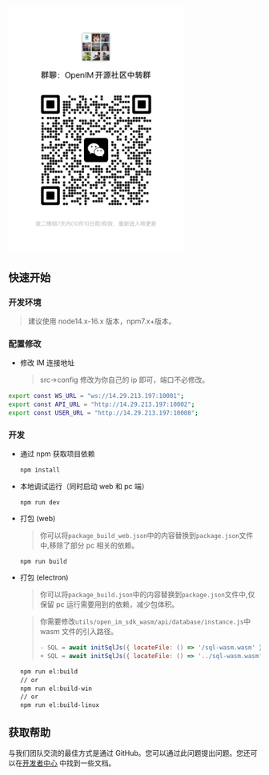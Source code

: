 <img src="https://github.com/OpenIMSDK/OpenIM-Docs/blob/main/docs/images/WechatIMG20.jpeg" alt="image" style="width: 350px; " />

## 快速开始

### 开发环境

> 建议使用 node14.x-16.x 版本，npm7.x+版本。

### 配置修改

- 修改 IM 连接地址
  > src->config
  > 修改为你自己的 ip 即可，端口不必修改。

```bash
export const WS_URL = "ws://14.29.213.197:10001";
export const API_URL = "http://14.29.213.197:10002";
export const USER_URL = "http://14.29.213.197:10008";
```

### 开发

- 通过 npm 获取项目依赖

  ```bash
  npm install
  ```

- 本地调试运行（同时启动 web 和 pc 端）

  ```
  npm run dev

  ```

- 打包 (web)

  > 你可以将`package_build_web.json`中的内容替换到`package.json`文件中,移除了部分 pc 相关的依赖。

  ```
  npm run build
  ```

- 打包 (electron)

  > 你可以将`package_build.json`中的内容替换到`package.json`文件中,仅保留 pc 运行需要用到的依赖，减少包体积。

  > 你需要修改`utils/open_im_sdk_wasm/api/database/instance.js`中 wasm 文件的引入路径。
  >
  > ```javascript
  > - SQL = await initSqlJs({ locateFile: () => '/sql-wasm.wasm' });
  > + SQL = await initSqlJs({ locateFile: () => '../sql-wasm.wasm' });
  > ```

  ```bash
  npm run el:build
  // or
  npm run el:build-win
  // or
  npm run el:build-linux
  ```

## 获取帮助

与我们团队交流的最佳方式是通过 GitHub。您可以通过此问题提出问题。您还可以在[开发者中心](https://doc.rentsoft.cn/) 中找到一些文档。
